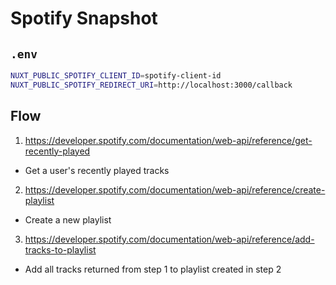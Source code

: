 # Spotify Snapshot

## `.env`

```sh
NUXT_PUBLIC_SPOTIFY_CLIENT_ID=spotify-client-id
NUXT_PUBLIC_SPOTIFY_REDIRECT_URI=http://localhost:3000/callback
```

## Flow

1. https://developer.spotify.com/documentation/web-api/reference/get-recently-played

- Get a user's recently played tracks

2. https://developer.spotify.com/documentation/web-api/reference/create-playlist

- Create a new playlist

3. https://developer.spotify.com/documentation/web-api/reference/add-tracks-to-playlist

- Add all tracks returned from step 1 to playlist created in step 2
